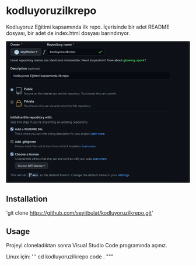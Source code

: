 # kodluyoruzilkrepo
Kodluyoruz Eğitimi kapsamında ilk repo. İçerisinde bir adet README dosyası, bir adet de index.html dosyası barındırıyor.

![github](https://github.com/seyitbulat/kodluyoruzilkrepo/blob/main/img.PNG)

## Installation
'git clone https://github.com/seyitbulat/kodluyoruzilkrepo.git'

## Usage
Projeyi cloneladıktan sonra Visual Studio Code programında açınız.

Linux için:
'''
cd kodluyoruzilkrepo
code .
"""

